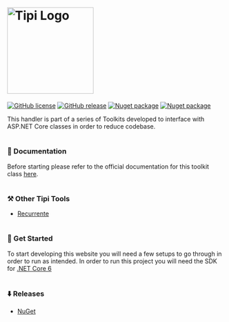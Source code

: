 <h1>
  <img width="200" src="https://skyloft.sfo3.cdn.digitaloceanspaces.com/Repos/tipi.gif" alt="Tipi Logo">
</h1>

[![GitHub license](https://img.shields.io/github/license/TipiCode/http-request-handler.svg)](https://github.com/TipiCode/http-request-handler/blob/master/LICENSE)
[![GitHub release](https://img.shields.io/github/v/release/TipiCode/http-request-handler.svg)](https://github.com/TipiCode/http-request-handler/releases)
[![Nuget package](https://img.shields.io/nuget/dt/Tipi.Tools.HttpRequestHandler)](https://img.shields.io/nuget/dt/Tipi.Tools.HttpRequestHandler)
[![Nuget package](https://img.shields.io/nuget/v/Tipi.Tools.HttpRequestHandler)](https://img.shields.io/nuget/v/Tipi.Tools.HttpRequestHandler)

This handler is part of a series of Toolkits developed to interface with ASP.NET Core classes in order to reduce codebase.

<h1></h1>

### 📝 Documentation
Before starting please refer to the official documentation for this toolkit class [here](https://docs.codingtipi.com).

<h1></h1>

### ⚒️ Other Tipi Tools
- [Recurrente](https://github.com/TipiCode/recurrente)

<h1></h1>

### 📌 Get Started
To start developing this website you will need a few setups to go through in order to run as intended. 
In order to run this project you will need the SDK for [.NET Core 6](https://dotnet.microsoft.com/en-us/download/dotnet/6.0)

<h1></h1>

### ⬇️ Releases
- [NuGet](https://www.nuget.org/packages/Tipi.Tools.HttpRequestHandler)
